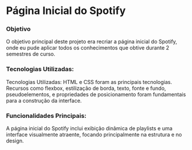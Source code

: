 # Página Inicial do Spotify

### Objetivo
O objetivo principal deste projeto era recriar a página inicial do Spotify, onde eu pude aplicar todos os conhecimentos que obtive durante 2 semestres de curso.

### Tecnologias Utilizadas: 
Tecnologias Utilizadas: HTML e CSS foram as principais tecnologias. Recursos como flexbox, estilização de borda, texto, fonte e fundo, pseudoelementos, e propriedades de posicionamento foram fundamentais para a construção da interface.

### Funcionalidades Principais: 
A página inicial do Spotify inclui exibição dinâmica de playlists e uma interface visualmente atraente, focando principalmente na estrutura e no design.
